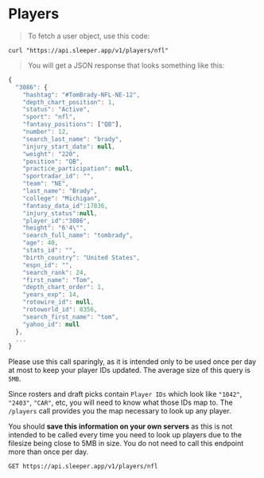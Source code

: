 # Players

> To fetch a user object, use this code:

```shell
curl "https://api.sleeper.app/v1/players/nfl"
```

> You will get a JSON response that looks something like this:

```javascript
{
  "3086": {
    "hashtag": "#TomBrady-NFL-NE-12",
    "depth_chart_position": 1,
    "status": "Active",
    "sport": "nfl",
    "fantasy_positions": ["QB"],
    "number": 12,
    "search_last_name": "brady",
    "injury_start_date": null,
    "weight": "220",
    "position": "QB",
    "practice_participation": null,
    "sportradar_id": "",
    "team": "NE",
    "last_name": "Brady",
    "college": "Michigan",
    "fantasy_data_id":17836,
    "injury_status":null,
    "player_id":"3086",
    "height": "6'4\"",
    "search_full_name": "tombrady",
    "age": 40,
    "stats_id": "",
    "birth_country": "United States",
    "espn_id": "",
    "search_rank": 24,
    "first_name": "Tom",
    "depth_chart_order": 1,
    "years_exp": 14,
    "rotowire_id": null,
    "rotoworld_id": 8356,
    "search_first_name": "tom",
    "yahoo_id": null
  },
  ...
}
```

<aside class="notice">
Please use this call sparingly, as it is intended only to be used once per day at most to keep your player IDs updated.  The average size of this query is <code>5MB</code>.
</aside>

Since rosters and draft picks contain `Player IDs` which look like `"1042"`, `"2403"`, `"CAR"`, etc, you will need to know what those IDs map to.  The `/players` call provides you the map necessary to look up any player.

You should **save this information on your own servers** as this is not intended to be called every time you need to look up players due to the filesize being close to 5MB in size.  You do not need to call this endpoint more than once per day.

`GET https://api.sleeper.app/v1/players/nfl`
